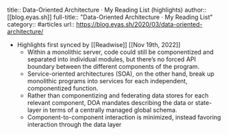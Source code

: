 title:: Data-Oriented Architecture · My Reading List (highlights)
author:: [[blog.eyas.sh]]
full-title:: "Data-Oriented Architecture · My Reading List"
category:: #articles
url:: https://blog.eyas.sh/2020/03/data-oriented-architecture/

- Highlights first synced by [[Readwise]] [[Nov 19th, 2022]]
	- Within a monolithic server, code could still be componentized and separated into
	  individual modules, but there’s no forced API boundary between the different
	  components of the program.
	- Service-oriented architectures (SOA), on the other hand, break up monolithic
	  programs into services for each independent, componentized function.
	- Rather than componentizing and federating data stores for each relevant
	  component, DOA mandates describing the data or state-layer in terms of a
	  centrally managed global schema.
	- Component-to-component interaction is minimized, instead favoring
	  interaction through the data layer